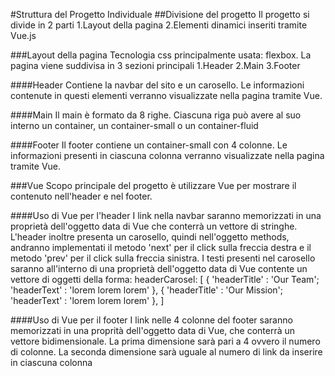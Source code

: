 #Struttura del Progetto Individuale
##Divisione del progetto
Il progetto si divide in 2 parti
1.Layout della pagina
2.Elementi dinamici inseriti tramite Vue.js

###Layout della pagina
Tecnologia css principalmente usata: flexbox.
La pagina viene suddivisa in 3 sezioni principali
1.Header
2.Main
3.Footer

####Header
Contiene la navbar del sito e un carosello. Le informazioni contenute in questi elementi verranno visualizzate nella pagina tramite Vue.

####Main
Il main è formato da 8 righe. Ciascuna riga può avere al suo interno un container, un container-small o un container-fluid

####Footer
Il footer contiene un container-small con 4 colonne. Le informazioni presenti in ciascuna colonna verranno visualizzate nella pagina tramite Vue.


###Vue
Scopo principale del progetto è utilizzare Vue per mostrare il contenuto nell'header e nel footer. 

####Uso di Vue per l'header
I link nella navbar saranno memorizzati in una proprietà dell'oggetto data di Vue che conterrà un vettore di stringhe. L'header inoltre presenta un carosello, quindi nell'oggetto methods, andranno implementati il metodo 'next' per il click sulla freccia destra e il metodo  'prev' per il click sulla freccia sinistra. I testi presenti nel carosello saranno all'interno di una proprietà dell'oggetto data di Vue contente un vettore di oggetti della forma:
headerCarosel: [
    {
        'headerTitle' : 'Our Team';
        'headerText' : 'lorem lorem lorem'
    },
    {
        'headerTitle' : 'Our Mission';
        'headerText' : 'lorem lorem lorem'
    },
]

####Uso di Vue per il footer
I link nelle 4 colonne del footer saranno memorizzati in una proprità dell'oggetto data di Vue, che conterrà un vettore bidimensionale. La prima dimensione sarà pari a 4 ovvero il numero di colonne. La seconda dimensione sarà uguale al numero di link da inserire in ciascuna colonna